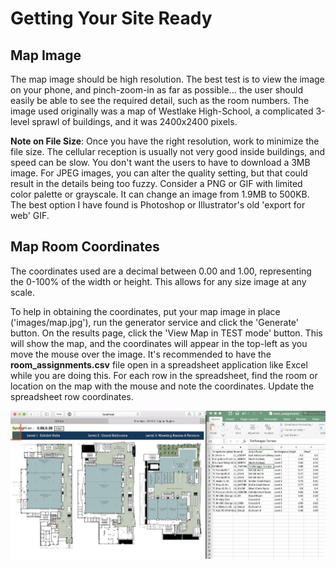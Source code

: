 # Getting Your Site Ready

## Map Image

The map image should be high resolution.  The best test is to view the image on your phone, and pinch-zoom-in as far as possible... the user should easily be able to see the required detail, such as the room numbers.  The image used originally was a map of Westlake High-School, a complicated 3-level sprawl of buildings, and it was 2400x2400 pixels.

**Note on File Size**: Once you have the right resolution, work to minimize the file size.  The cellular reception is usually not very good inside buildings, and speed can be slow.  You don't want the users to have to download a 3MB image.  For JPEG images, you can alter the quality setting, but that could result in the details being too fuzzy.  Consider a PNG or GIF with limited color palette or grayscale.  It can change an image from 1.9MB to 500KB.  The best option I have found is Photoshop or Illustrator's old 'export for web' GIF.

## Map Room Coordinates

The coordinates used are a decimal between 0.00 and 1.00, representing the 0-100% of the width or height.  This allows for any size image at any scale.

To help in obtaining the coordinates, put your map image in place ('images/map.jpg'), run the generator service and click the 'Generate' button.  On the results page, click the 'View Map in TEST mode' button.  This will show the map, and the coordinates will appear in the top-left as you move the mouse over the image.  It's recommended to have the **room_assignments.csv** file open in a spreadsheet application like Excel while you are doing this.  For each row in the spreadsheet, find the room or location on the map with the mouse and note the coordinates.  Update the spreadsheet row coordinates.

![Map Coordinates](ssEditingMapCoordinates.jpg)

